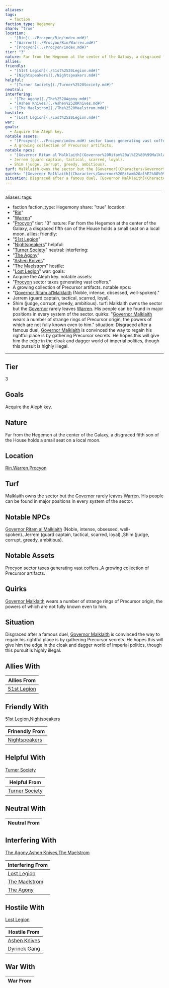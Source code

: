 ```yaml
---
aliases: 
tags:
  - faction
faction_type: Hegemony
share: "true"
location:
  - "[Rin](../Procyon/Rin/index.md#)"
  - "[Warren](../Procyon/Rin/Warren.md#)"
  - "[Procyon](../Procyon/index.md#)"
tier: "3"
nature: Far from the Hegemon at the center of the Galaxy, a disgraced fifth son of the House holds a small seat on a local moon.
allies: 
friendly:
  - "[51st Legion](./51st%2520Legion.md#)"
  - "[Nightspeakers](./Nightspeakers.md#)"
helpful:
  - "[Turner Society](./Turner%2520Society.md#)"
neutral: 
interfering:
  - "[The Agony](./The%2520Agony.md#)"
  - "[Ashen Knives](./Ashen%2520Knives.md#)"
  - "[The Maelstrom](./The%2520Maelstrom.md#)"
hostile:
  - "[Lost Legion](./Lost%2520Legion.md#)"
war: 
goals:
  - Acquire the Aleph key.
notable assets:
  - "[Procyon](../Procyon/index.md#) sector taxes generating vast coffers."
  - A growing collection of Precursor artifacts.
notable npcs:
  - "[Governor Ritam al’Malklaith](Governor%20Ritam%20al%E2%80%99Malklaith.md) (Noble, intense, obsessed, well-spoken)."
  - Jerrem (guard captain, tactical, scarred, loyal).
  - Shim (judge, corrupt, greedy, ambitious).
turf: Malklaith owns the sector but the [Governor](Characters/Governor%20Ritam%20al%E2%80%99Malklaith.md) rarely leaves [Warren](../Procyon/Rin/Warren.md#). His people can be found in major positions in every system of the sector.
quirks: "[Governor Malklaith](Characters/Governor%20Ritam%20al%E2%80%99Malklaith.md) wears a number of strange rings of Precursor origin, the powers of which are not fully known even to him."
situation: Disgraced after a famous duel, [Governor Malklaith](Characters/Governor%20Ritam%20al%E2%80%99Malklaith.md) is convinced the way to regain his rightful place is by gathering Precursor secrets. He hopes this will give him the edge in the cloak and dagger world of imperial politics, though this pursuit is highly illegal.
---
```

---
aliases: 
tags:
  - faction
faction_type: Hegemony
share: "true"
location:
  - "[Rin](../Procyon/Rin/index.md#)"
  - "[Warren](../Procyon/Rin/Warren.md#)"
  - "[Procyon](../Procyon/index.md#)"
tier: "3"
nature: Far from the Hegemon at the center of the Galaxy, a disgraced fifth son of the House holds a small seat on a local moon.
allies:
friendly:
- "[51st Legion](./51st%2520Legion.md#)"
- "[Nightspeakers](./Nightspeakers.md#)"
helpful:
- "[Turner Society](./Turner%2520Society.md#)"
neutral:
interfering:
- "[The Agony](./The%2520Agony.md#)"
- "[Ashen Knives](./Ashen%2520Knives.md#)"
- "[The Maelstrom](./The%2520Maelstrom.md#)"
hostile:
- "[Lost Legion](./Lost%2520Legion.md#)"
war:
goals: 
- Acquire the Aleph key.
notable assets: 
- "[Procyon](../Procyon/index.md#) sector taxes generating vast coffers."
- A growing collection of Precursor artifacts.
notable npcs:
- "[Governor Ritam al’Malklaith](Governor%20Ritam%20al%E2%80%99Malklaith.md) (Noble, intense, obsessed, well-spoken)."
- Jerrem (guard captain, tactical, scarred, loyal).
- Shim (judge, corrupt, greedy, ambitious).
turf: Malklaith owns the sector but the [Governor](Characters/Governor%20Ritam%20al%E2%80%99Malklaith.md) rarely leaves [Warren](../Procyon/Rin/Warren.md#). His people can be found in major positions in every system of the sector.
quirks: "[Governor Malklaith](Characters/Governor%20Ritam%20al%E2%80%99Malklaith.md) wears a number of strange rings of Precursor origin, the powers of which are not fully known even to him."
situation: Disgraced after a famous duel, [Governor Malklaith](Characters/Governor%20Ritam%20al%E2%80%99Malklaith.md) is convinced the way to regain his rightful place is by gathering Precursor secrets. He hopes this will give him the edge in the cloak and dagger world of imperial politics, though this pursuit is highly illegal.
---
## Tier

3

## Goals

Acquire the Aleph key.

## Nature

Far from the Hegemon at the center of the Galaxy, a disgraced fifth son of the House holds a small seat on a local moon.

## Location

[Rin](../Procyon/Rin/index.md.md#.md#),[Warren](../Procyon/Rin/Warren.md.md#.md#.md#.md#),[Procyon](../Procyon/index.md.md#.md#.md#.md#)

## Turf

Malklaith owns the sector but the [Governor](Characters/Governor%20Ritam%20al%E2%80%99Malklaith.md) rarely leaves [Warren](Procyon/Rin/Warren.md). His people can be found in major positions in every system of the sector.

## Notable NPCs

[Governor Ritam al’Malklaith](Governor%20Ritam%20al%E2%80%99Malklaith.md) (Noble, intense, obsessed, well-spoken).,Jerrem (guard captain, tactical, scarred, loyal).,Shim (judge, corrupt, greedy, ambitious).

## Notable Assets

[Procyon](Procyon/Procyon.md) sector taxes generating vast coffers.,A growing collection of Precursor artifacts.

## Quirks

[Governor Malklaith](Characters/Governor%20Ritam%20al%E2%80%99Malklaith.md) wears a number of strange rings of Precursor origin, the powers of which are not fully known even to him.

## Situation

Disgraced after a famous duel, [Governor Malklaith](Characters/Governor%20Ritam%20al%E2%80%99Malklaith.md) is convinced the way to regain his rightful place is by gathering Precursor secrets. He hopes this will give him the edge in the cloak and dagger world of imperial politics, though this pursuit is highly illegal.

## Allies With



| Allies From                              |
| ---------------------------------------- |
| [51st Legion](./51st%2520Legion.md.md#.md#) |


## Friendly With

[51st Legion](./51st%2520Legion.md.md#.md#),[Nightspeakers](./Nightspeakers.md.md#.md#)

| Frinendly From                               |
| -------------------------------------------- |
| [Nightspeakers](./Nightspeakers.md.md#.md#) |


## Helpful With

[Turner Society](./Turner%2520Society.md.md#.md#)

| Helpful From                                   |
| ---------------------------------------------- |
| [Turner Society](./Turner%2520Society.md.md#.md#) |


## Neutral With




| Neutral From |
| ------------ |



## Interfering With

[The Agony](./The%2520Agony.md.md#.md#),[Ashen Knives](./Ashen%2520Knives.md.md#.md#),[The Maelstrom](./The%2520Maelstrom.md.md#.md#)


| Interfering From                             |
| -------------------------------------------- |
| [Lost Legion](./Lost%2520Legion.md.md#.md#)     |
| [The Maelstrom](./The%2520Maelstrom.md.md#.md#) |
| [The Agony](./The%2520Agony.md.md#.md#)         |



## Hostile With

[Lost Legion](./Lost%2520Legion.md.md#.md#)


| Hostile From                               |
| ------------------------------------------ |
| [Ashen Knives](./Ashen%2520Knives.md.md#.md#) |
| [Dyrinek Gang](./Dyrinek%20Gang.md) |



## War With



| War From |
| -------- |


